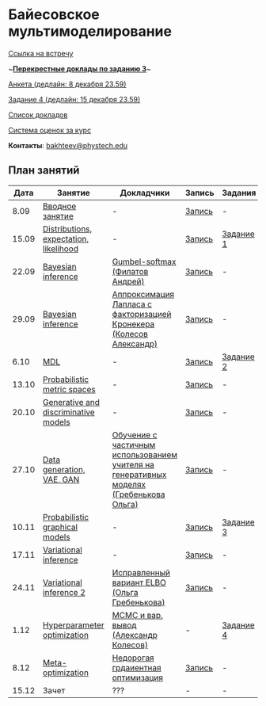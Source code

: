 # Байесовское мультимоделирование

[Ссылка на встречу](http://m1p.org/go_zoom2)


~**[Перекрестные доклады по заданию 3](cross_talks/task3.md)**~

[Анкета (дедлайн: 8 декабря 23.59)](https://forms.gle/8UARwbv6iJdFZiRt7)

[Задание 4 (дедлайн: 15 декабря 23.59)](task4/)

[Список докладов](talks.md)

[Система оценок за курс](eval.md)

**Контакты**: bakhteev@phystech.edu

## План занятий
|Дата|Занятие|Докладчики|Запись| Задания |
| --- | --- | --- | --- | --- |
| 8.09 |   [Вводное занятие](slides/slides_0_intro.pdf)      | -  | [Запись](https://www.youtube.com/watch?v=O3hrivelSC4) | - |
| 15.09 |   [Distributions, expectation, likelihood](slides/slides_1_distributions.pdf)      | - | [Запись](https://www.youtube.com/watch?v=29hXwr3d_sU)  | [Задание 1](task1) |
| 22.09 |   [Bayesian inference](slides/slides_2_inference.pdf)       | [Gumbel-softmax (Филатов Андрей)](student_talks/Gumbel_distribution.pdf)  |  [Запись](https://www.youtube.com/watch?v=KI0nBqBViy0) | - |
| 29.09 |   [Bayesian inference](slides/slides_2_inference.pdf)        | [Аппроксимация Лапласа с факторизацией Кронекера (Колесов Александр)](student_talks/Laplace_Kronecker.pdf) |  [Запись](https://www.youtube.com/watch?v=5vC1RoTMToM&t=1s) | - |
| 6.10 |  [MDL](slides/slides_3_mdl.pdf)     | - |  [Запись](https://www.youtube.com/watch?v=KxnE0z7UkaU) | [Задание 2](https://github.com/Intelligent-Systems-Phystech/BMM-21/tree/master/task2) |
| 13.10 |   [Probabilistic metric spaces](slides/slides_4_prob.pdf)     | - | [Запись](https://www.youtube.com/watch?v=Ho5BKkbY14A) | - |
| 20.10 |   [Generative and discriminative models](slides/slides_5_gendisc.pdf)      | - |  [Запись](https://www.youtube.com/watch?v=WODEjWQoTHY) | - |
| 27.10 |   [Data generation, VAE, GAN](slides/slides_6_generative.pdf)      | [Обучение с частичным использованием учителя на генеративных моделях (Гребенькова Ольга)](https://github.com/Intelligent-Systems-Phystech/BMM-21/blob/master/student_talks/Grebenkova_GAN_semi_supervised.pdf) |  [Запись](https://www.youtube.com/watch?v=2sMNoxa0_lA) | - |
| 10.11 |   [Probabilistic graphical models](slides/slides_7_graph.pdf)       | - |  [Запись](https://youtu.be/2kUPPgxHr1A) |  [Задание 3](task3) |
| 17.11 |   [Variational inference](slides/slides_8_var1.pdf)       | - |  [Запись](https://youtu.be/gUDAHudPT_Y) | - |
| 24.11 |   [Variational inference 2](slides/slides_9_var2.pdf)      | [Исправленный вариант ELBO (Ольга Гребенькова)](https://github.com/Intelligent-Systems-Phystech/BMM-21/blob/master/student_talks/GrebenkovaFixedELBO.pdf) |  [Запись](https://www.youtube.com/watch?v=wkrH-7ot3Qk&t=1s) | - |
| 1.12 |   [Hyperparameter optimization](slides/slides_10_hyper.pdf)     | [MCMC и вар. вывод (Александр Колесов)](student_talks/Kolesov_mcmc.pdf) |  - | [Задание 4](task4) |
| 8.12 |   [Meta-optimization](slides/slides_11_meta.pdf)     | [Недорогая грдаиентная оптимизация](student_talks/Pankratov_HOIFT.pdf) |  [Запись](https://www.youtube.com/watch?v=ExwrM6IAWHQ&t=1742s) |  - |
| 15.12 |   Зачет     | ??? |  - | - |



